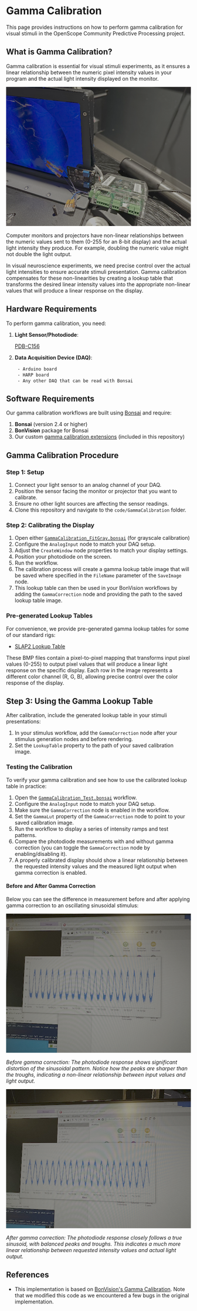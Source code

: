 # Gamma Calibration

This page provides instructions on how to perform gamma calibration for visual stimuli in the OpenScope Community Predictive Processing project.

## What is Gamma Calibration?

Gamma calibration is essential for visual stimuli experiments, as it ensures a linear relationship between the numeric pixel intensity values in your program and the actual light intensity displayed on the monitor.

![Gamma Calibration Circuit](../img/slap2/gamma_circuit.png)

Computer monitors and projectors have non-linear relationships between the numeric values sent to them (0-255 for an 8-bit display) and the actual light intensity they produce. For example, doubling the numeric value might not double the light output.

In visual neuroscience experiments, we need precise control over the actual light intensities to ensure accurate stimuli presentation. Gamma calibration compensates for these non-linearities by creating a lookup table that transforms the desired linear intensity values into the appropriate non-linear values that will produce a linear response on the display.

## Hardware Requirements

To perform gamma calibration, you need:

1. **Light Sensor/Photodiode**: 
        
   [PDB-C156](https://www.digikey.com/en/products/detail/advanced-photonix/PDB-C156/480587)

2. **Data Acquisition Device (DAQ)**:
        
        - Arduino board
        - HARP board
        - Any other DAQ that can be read with Bonsai

## Software Requirements

Our gamma calibration workflows are built using [Bonsai](https://bonsai-rx.org/) and require:

1. **Bonsai** (version 2.4 or higher)
2. **BonVision** package for Bonsai
3. Our custom [gamma calibration extensions](https://github.com/AllenNeuralDynamics/openscope-community-predictive-processing/tree/main/code/Gamma) (included in this repository)

## Gamma Calibration Procedure

### Step 1: Setup

1. Connect your light sensor to an analog channel of your DAQ.
2. Position the sensor facing the monitor or projector that you want to calibrate.
3. Ensure no other light sources are affecting the sensor readings.
4. Clone this repository and navigate to the `code/GammaCalibration` folder.

### Step 2: Calibrating the Display

1. Open either [`GammaCalibration_FitGray.bonsai`](https://github.com/AllenNeuralDynamics/openscope-community-predictive-processing/blob/main/code/Gamma/GammaCalibration_FitGray.bonsai) (for grayscale calibration)
2. Configure the `AnalogInput` node to match your DAQ setup.
3. Adjust the `CreateWindow` node properties to match your display settings.
4. Position your photodiode on the screen. 
5. Run the workflow.
6. The calibration process will create a gamma lookup table image that will be saved where specified in the `FileName` parameter of the `SaveImage` node.
7. This lookup table can then be used in your BonVision workflows by adding the `GammaCorrection` node and providing the path to the saved lookup table image.

### Pre-generated Lookup Tables

For convenience, we provide pre-generated gamma lookup tables for some of our standard rigs:

- [SLAP2 Lookup Table](https://github.com/AllenNeuralDynamics/openscope-community-predictive-processing/blob/main/code/Gamma/Rigs/2025-05-22-SLAP2-gammalut.bmp)

These BMP files contain a pixel-to-pixel mapping that transforms input pixel values (0-255) to output pixel values that will produce a linear light response on the specific display. Each row in the image represents a different color channel (R, G, B), allowing precise control over the color response of the display.

## Step 3: Using the Gamma Lookup Table

After calibration, include the generated lookup table in your stimuli presentations:

1. In your stimulus workflow, add the `GammaCorrection` node after your stimulus generation nodes and before rendering.
2. Set the `LookupTable` property to the path of your saved calibration image.

### Testing the Calibration

To verify your gamma calibration and see how to use the calibrated lookup table in practice:

1. Open the [`GammaCalibration_Test.bonsai`](https://github.com/AllenNeuralDynamics/openscope-community-predictive-processing/blob/main/code/Gamma/GammaCalibration_Test.bonsai) workflow.
2. Configure the `AnalogInput` node to match your DAQ setup.
3. Make sure the `GammaCorrection` node is enabled in the workflow.
4. Set the `GammaLut` property of the `GammaCorrection` node to point to your saved calibration image.
5. Run the workflow to display a series of intensity ramps and test patterns.
6. Compare the photodiode measurements with and without gamma correction (you can toggle the `GammaCorrection` node by enabling/disabling it).
7. A properly calibrated display should show a linear relationship between the requested intensity values and the measured light output when gamma correction is enabled.

#### Before and After Gamma Correction

Below you can see the difference in measurement before and after applying gamma correction to an oscillating sinusoidal stimulus:

![Before Gamma Correction](../img/slap2/pre_gamma.png)

*Before gamma correction: The photodiode response shows significant distortion of the sinusoidal pattern. Notice how the peaks are sharper than the troughs, indicating a non-linear relationship between input values and light output.*

![After Gamma Correction](../img/slap2/post_gamma.png)

*After gamma correction: The photodiode response closely follows a true sinusoid, with balanced peaks and troughs. This indicates a much more linear relationship between requested intensity values and actual light output.*

## References

- This implementation is based on [BonVision's Gamma Calibration](https://bonvision.github.io/demos/demos_004_GammaCalibration/).
Note that we modified this code as we encountered a few bugs in the original implementation. 
